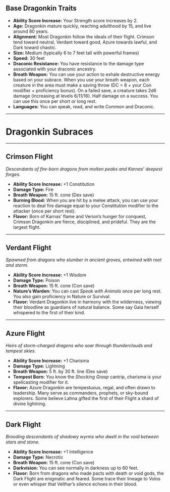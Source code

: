 ## Base Dragonkin Traits

- **Ability Score Increase:** Your Strength score increases by 2.
- **Age:** Dragonkin mature quickly, reaching adulthood by 15, and live around 80 years.
- **Alignment:** Most Dragonkin follow the ideals of their flight. Crimson tend toward neutral, Verdant toward good, Azure towards lawful, and Dark toward chaotic.
- **Size:** Medium (typically 6 to 7 feet tall with powerful frames)
- **Speed:** 30 feet
- **Draconic Resistance:** You have resistance to the damage type associated with your draconic ancestry.
- **Breath Weapon:** You can use your action to exhale destructive energy based on your subrace. When you use your breath weapon, each creature in the area must make a saving throw (DC = 8 + your Con modifier + proficiency bonus). On a failed save, a creature takes 2d6 damage (increasing at levels 6/11/16). Half damage on a success. You can use this once per short or long rest.
- **Languages:** You can speak, read, and write Common and Draconic.
---
# Dragonkin Subraces

---

## Crimson Flight

_Descendants of fire-born dragons from molten peaks and Karnas’ deepest forges._

- **Ability Score Increase:** +1 Constitution
- **Damage Type:** Fire
- **Breath Weapon:** 15 ft. cone (Dex save)
- **Burning Blood:** When you are hit by a melee attack, you can use your reaction to deal fire damage equal to your Constitution modifier to the attacker (once per short rest).
- **Flavor:** Born of Karnas’ flame and Verion’s hunger for conquest, Crimson Dragonkin are fierce, disciplined, and prideful. They are the largest flight.

---

## Verdant Flight

_Spawned from dragons who slumber in ancient groves, entwined with root and storm._

- **Ability Score Increase:** +1 Wisdom
- **Damage Type:** Poison
- **Breath Weapon:** 15 ft. cone (Con save)
- **Nature’s Warden:** You can cast *Speak with Animals* once per long rest. You also gain proficiency in Nature or Survival.
- **Flavor:** Verdant Dragonkin live in harmony with the wilderness, viewing their bloodline as guardians of natural balance. Some say Gaia herself whispered to the first of their kind.

---

## Azure Flight

_Heirs of storm-charged dragons who soar through thunderclouds and tempest skies._

- **Ability Score Increase:** +1 Charisma
- **Damage Type:** Lightning
- **Breath Weapon:** 5 ft. by 30 ft. line (Dex save)
- **Tempest Born:** You know the *Shocking Grasp* cantrip, charisma is your spellcasting modifier for it.
- **Flavor:** Azure Dragonkin are tempestuous, regal, and often drawn to leadership. Many serve as commanders, prophets, or sky-bound explorers. Some believe Lahna gifted the first of their Flight a shard of divine lightning.

---

## Dark Flight

_Brooding descendants of shadowy wyrms who dwelt in the void between stars and stone._

- **Ability Score Increase:** +1 Intelligence
- **Damage Type:** Necrotic
- **Breath Weapon:** 15 ft. cone (Con save)
- **Darkvision:** You can see normally in darkness up to 60 feet.
- **Flavor:** Born from dragons who made pacts with death or void gods, the Dark Flight are enigmatic and feared. Some trace their lineage to Volos or even whisper that Velthar’s silence echoes in their blood.